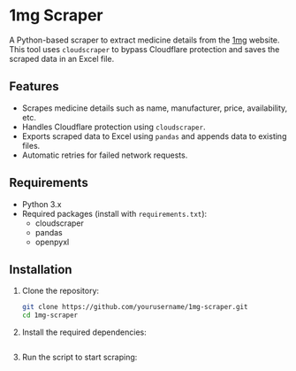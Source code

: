 # 1mg Scraper

A Python-based scraper to extract medicine details from the [1mg](https://www.1mg.com) website. This tool uses `cloudscraper` to bypass Cloudflare protection and saves the scraped data in an Excel file.

## Features

- Scrapes medicine details such as name, manufacturer, price, availability, etc.
- Handles Cloudflare protection using `cloudscraper`.
- Exports scraped data to Excel using `pandas` and appends data to existing files.
- Automatic retries for failed network requests.

## Requirements

- Python 3.x
- Required packages (install with `requirements.txt`):
  - cloudscraper
  - pandas
  - openpyxl

## Installation

1. Clone the repository:
   ```bash
   git clone https://github.com/yourusername/1mg-scraper.git
   cd 1mg-scraper
   ```
2. Install the required dependencies:

```pip install -r requirements.txt

```

3. Run the script to start scraping:

```python 1mg_scraper.py

```

